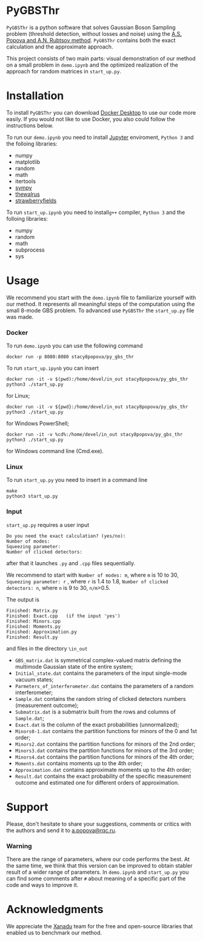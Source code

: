 
# PyGBSThr 

``PyGBSThr`` is a python software that solves Gaussian Boson Sampling problem (threshold detection, without losses and noise) using the [A.S. Popova and A.N. Rubtsov method](https://arxiv.org/abs/2106.01445). 
``PyGBSThr`` contains both the exact calculation and the approximate approach.    

This project consists of two main parts: visual demonstration of our method on a small problem in ``demo.ipynb`` and the optimized realization of the approach for random matrices in  ``start_up.py``.

# Installation 

To install ``PyGBSThr`` you can download [Docker  Desktop](https://www.docker.com/get-started) to use our code more easily. 
If you would not like to use Docker, you also could follow the instructions below.

To run our ``demo.ipynb`` you need to install [Jupyter](https://jupyter.org/) enviroment, ``Python 3`` and the folloing libraries:
* numpy 
* matplotlib 
* random
* math
* itertools  
* [sympy](https://www.sympy.org/en/index.html)
* [thewalrus](https://the-walrus.readthedocs.io/en/latest/) 
* [strawberryfields](https://strawberryfields.ai/)

To run ``start_up.ipynb`` you need to install``g++`` compiler, ``Python 3`` and the folloing libraries:

* numpy 
* random
* math
* subprocess
* sys
 


# Usage 


We recommend you start with the ``demo.ipynb`` file to familiarize yourself with our method. It represents all meaningful steps of the computation using the small 8-mode GBS problem. To advanced use ``PyGBSThr`` the ``start_up.py`` file was made. 

### Docker
To run ``demo.ipynb`` you can use the following command
```
docker run -p 8080:8080 stacy8popova/py_gbs_thr
```
To run ``start_up.ipynb`` you can insert
```
docker run -it -v $(pwd):/home/devel/in_out stacy8popova/py_gbs_thr python3 ./start_up.py
```
for Linux;

```
docker run -it -v ${pwd}:/home/devel/in_out stacy8popova/py_gbs_thr python3 ./start_up.py
```
for Windows PowerShell;

```
docker run -it -v %cd%:/home/devel/in_out stacy8popova/py_gbs_thr python3 ./start_up.py
```
for Windows command line (Cmd.exe).

### Linux

To run ``start_up.py`` you need to insert in a command line

```
make
python3 start_up.py
```
### Input

``start_up.py`` requires a user input 
```
Do you need the exact calculation? (yes/no): 
Number of modes:
Squeezing parameter:
Number of clicked detectors:
```
after that it launches ``.py`` and ``.cpp`` files sequentially.  

We recommend to start with ``Number of modes: m``, where ``m`` is 10 to 30, ``Squeezing parameter: r`` , where ``r`` is 1.4 to 1.8, ``Number of clicked detectors: n``, where ``n`` is 9 to 30, ``n/m``>0.5. 

The output is 

```
Finished: Matrix.py
Finished: Exact.cpp   (if the input 'yes')
Finished: Minors.cpp
Finished: Moments.py
Finished: Approximation.py
Finished: Result.py
```
and files in the directory ``\in_out``

* ``GBS_matrix.dat`` is symmetrical complex-valued matrix defining the multimode Gaussian state of the entire system;
* ``Initial_state.dat`` contains the parameters of the input single-mode vacuum states;  
* ``Parmeters_of_interferometer.dat`` contains the parameters of a random interferometer;
* ``Sample.dat`` contains the random string of clicked detectors numbers (measurement outcome);
* ``Submatrix.dat`` is a submatrix built from the rows and columns of ``Sample.dat``;
* ``Exact.dat`` is the column of the exact probabilities (unnormalized);
* ``Minors0-1.dat`` contains the partition functions for minors of the 0 and 1st order; 
* ``Minors2.dat`` contains the partition functions for minors of the 2nd order; 
* ``Minors3.dat`` contains the partition functions for minors of the 3rd order;
* ``Minors4.dat`` contains the partition functions for minors of the 4th order; 
* ``Moments.dat`` contains moments up to the 4th order;
* ``Approximation.dat`` contains approximate moments up to the 4th order;
* ``Result.dat`` contains the exact probability of the specific measurement outcome and estimated one for different orders of approximation.


# Support 


Please, don't hesitate to share your suggestions, comments or critics with the authors and send it to a.popova@rqc.ru.

### Warning
There are the range of parameters, where our code performs the best. At the same time, we think that this version can be improved to obtain stabler result of a wider range of parameters.
In ``demo.ipynb`` and ``start_up.py`` you can find some comments after ``#`` about meaning of a specific part of the code and ways to improve it. 

# Acknowledgments

We appreciate the [Xanadu](https://www.xanadu.ai/) team for the free and open-source libraries that enabled us to benchmark our method.
